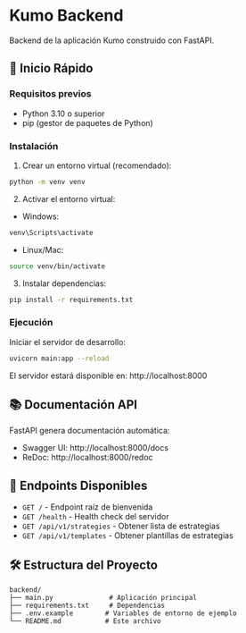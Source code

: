 # Kumo Backend

Backend de la aplicación Kumo construido con FastAPI.

## 🚀 Inicio Rápido

### Requisitos previos
- Python 3.10 o superior
- pip (gestor de paquetes de Python)

### Instalación

1. Crear un entorno virtual (recomendado):
```bash
python -m venv venv
```

2. Activar el entorno virtual:
- Windows:
```bash
venv\Scripts\activate
```
- Linux/Mac:
```bash
source venv/bin/activate
```

3. Instalar dependencias:
```bash
pip install -r requirements.txt
```

### Ejecución

Iniciar el servidor de desarrollo:
```bash
uvicorn main:app --reload
```

El servidor estará disponible en: http://localhost:8000

## 📚 Documentación API

FastAPI genera documentación automática:
- Swagger UI: http://localhost:8000/docs
- ReDoc: http://localhost:8000/redoc

## 🔗 Endpoints Disponibles

- `GET /` - Endpoint raíz de bienvenida
- `GET /health` - Health check del servidor
- `GET /api/v1/strategies` - Obtener lista de estrategias
- `GET /api/v1/templates` - Obtener plantillas de estrategias

## 🛠️ Estructura del Proyecto

```
backend/
├── main.py              # Aplicación principal
├── requirements.txt     # Dependencias
├── .env.example        # Variables de entorno de ejemplo
└── README.md           # Este archivo
```

